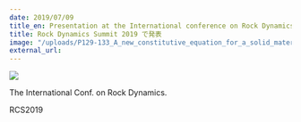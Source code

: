 ```yaml
---
date: 2019/07/09
title_en: Presentation at the International conference on Rock Dynamics
title: Rock Dynamics Summit 2019 で発表
image: "/uploads/P129-133_A_new_constitutive_equation_for_a_solid_material.pdf"
external_url:
---
```


![](/uploads/RDS2019IMG_1411.jpg)

The International Conf. on Rock Dynamics.

RCS2019
